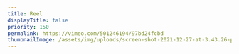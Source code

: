```yaml
---
title: Reel
displayTitle: false
priority: 150
permalink: https://vimeo.com/501246194/97bd24fcbd
thumbnailImage: /assets/img/uploads/screen-shot-2021-12-27-at-3.43.26-pm.webp
---
```

